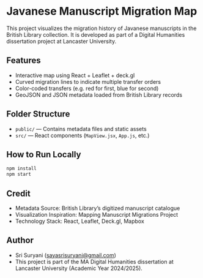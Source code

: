 # Javanese Manuscript Migration Map

This project visualizes the migration history of Javanese manuscripts in the British Library collection. It is developed as part of a Digital Humanities dissertation project at Lancaster University.

## Features
- Interactive map using React + Leaflet + deck.gl
- Curved migration lines to indicate multiple transfer orders
- Color-coded transfers (e.g. red for first, blue for second)
- GeoJSON and JSON metadata loaded from British Library records

## Folder Structure
- `public/` — Contains metadata files and static assets
- `src/` — React components (`MapView.jsx`, `App.js`, etc.)

## How to Run Locally
```bash
npm install
npm start
```

## Credit

- Metadata Source: British Library’s digitized manuscript catalogue
- Visualization Inspiration: Mapping Manuscript Migrations Project
- Technology Stack: React, Leaflet, Deck.gl, Mapbox

## Author
- Sri Suryani (sayasrisuryani@gmail.com)
- This project is part of the MA Digital Humanities dissertation at Lancaster University (Academic Year 2024/2025).


